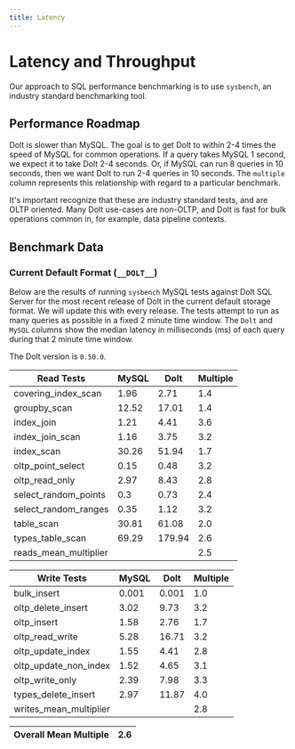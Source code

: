 ```yaml
---
title: Latency
---
```


# Latency and Throughput

Our approach to SQL performance benchmarking is to use `sysbench`, an
industry standard benchmarking tool.

## Performance Roadmap

Dolt is slower than MySQL. The goal is to get Dolt to within 2-4 times
the speed of MySQL for common operations. If a query takes MySQL 1
second, we expect it to take Dolt 2-4 seconds. Or, if MySQL can run 8
queries in 10 seconds, then we want Dolt to run 2-4 queries in 10
seconds. The `multiple` column represents this relationship with
regard to a particular benchmark.

It's important recognize that these are industry standard tests, and
are OLTP oriented. Many Dolt use-cases are non-OLTP, and Dolt is fast
for bulk operations common in, for example, data pipeline contexts.

## Benchmark Data

### Current Default Format (`__DOLT__`)

Below are the results of running `sysbench` MySQL tests against Dolt
SQL Server for the most recent release of Dolt in the current default 
storage format. We will update this with every release. The tests 
attempt to run as many queries as possible in a fixed 2 minute time 
window. The `Dolt` and `MySQL` columns show the median latency in 
milliseconds (ms) of each query during that 2 minute time window.

The Dolt version is `0.50.0`.

<!-- START___DOLT___LATENCY_RESULTS_TABLE -->
|       Read Tests        | MySQL |  Dolt  | Multiple |
|-------------------------|-------|--------|----------|
| covering\_index\_scan   |  1.96 |   2.71 |      1.4 |
| groupby\_scan           | 12.52 |  17.01 |      1.4 |
| index\_join             |  1.21 |   4.41 |      3.6 |
| index\_join\_scan       |  1.16 |   3.75 |      3.2 |
| index\_scan             | 30.26 |  51.94 |      1.7 |
| oltp\_point\_select     |  0.15 |   0.48 |      3.2 |
| oltp\_read\_only        |  2.97 |   8.43 |      2.8 |
| select\_random\_points  |   0.3 |   0.73 |      2.4 |
| select\_random\_ranges  |  0.35 |   1.12 |      3.2 |
| table\_scan             | 30.81 |  61.08 |      2.0 |
| types\_table\_scan      | 69.29 | 179.94 |      2.6 |
| reads\_mean\_multiplier |       |        |      2.5 |

|       Write Tests        | MySQL | Dolt  | Multiple |
|--------------------------|-------|-------|----------|
| bulk\_insert             | 0.001 | 0.001 |      1.0 |
| oltp\_delete\_insert     |  3.02 |  9.73 |      3.2 |
| oltp\_insert             |  1.58 |  2.76 |      1.7 |
| oltp\_read\_write        |  5.28 | 16.71 |      3.2 |
| oltp\_update\_index      |  1.55 |  4.41 |      2.8 |
| oltp\_update\_non\_index |  1.52 |  4.65 |      3.1 |
| oltp\_write\_only        |  2.39 |  7.98 |      3.3 |
| types\_delete\_insert    |  2.97 | 11.87 |      4.0 |
| writes\_mean\_multiplier |       |       |      2.8 |

| Overall Mean Multiple | 2.6 |
|-----------------------|-----|
<!-- END___DOLT___LATENCY_RESULTS_TABLE -->
<br/>
